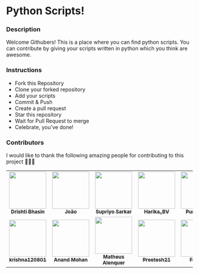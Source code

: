# Python Scripts!

### Description
Welcome Githubers! This is a place where you can find python scripts. You can contribute by giving your scripts written in python which you think are awesome.

### Instructions

- Fork this Repository
- Clone your forked repository
- Add your scripts
- Commit & Push
- Create a pull request
- Star this repository
- Wait for Pull Request to merge
- Celebrate, you've done!


### Contributors
I would like to thank the following amazing people for contributing to this project 🎉🎉🎉

<!-- ALL-CONTRIBUTORS-LIST:START - Do not remove or modify this section -->
<!-- prettier-ignore-start -->
<!-- markdownlint-disable -->
<table>
<tr>
<td align="center"><a href="https://github.com/Dbhasin1"><img src="https://avatars2.githubusercontent.com/u/56479884?s=400&u=175b6416de680dac7e678c9631bd5a4be27c13d0&v=4" width="100px;" alt=""/><br /><sub><b>Drishti Bhasin</b></sub></a><br /> </td>
<td align="center"><a href="https://github.com/saxocat"><img src="https://avatars3.githubusercontent.com/u/73019845?s=400&u=87886444f2b106f518ca811a18e6afca96715935&v=4" width="100px;" alt=""/><br /><sub><b>João</b></sub></a><br /></td>
<td align="center"><a href="https://github.com/spantheslayer"><img src="https://avatars1.githubusercontent.com/u/61844611?s=400&v=4" width="100px;" alt=""/><br /><sub><b>Supriyo Sarkar</b></sub></a><br /></td>
<td align="center"><a href="https://github.com/Harika-BV"><img src="https://avatars0.githubusercontent.com/u/34688053?s=400&u=04108111790bf3c5007c58b63a916626d50e0421&v=4" width="100px;" alt=""/><br /><sub><b>Harika_BV</b></sub></a><br /> </td>
<td align="center"><a href="https://github.com/punitsakre23"><img src="https://avatars0.githubusercontent.com/u/66567141?s=400&u=c9e3293cf858a8be77503cee8e8e08d3b01528e5&v=4" width="100px;" alt=""/><br /><sub><b>Punit Sakre</b></sub></a><br /></td>
<td align="center"><a href="https://github.com/nobalpha"><img src="https://avatars3.githubusercontent.com/u/47711025?s=400&u=2bd0f3901e1f7c7a871370138aaa7e6c643bf843&v=4" width="100px;" alt=""/><br /><sub><b>Roni</b></sub></a><br /></td>
<td align="center"><a href="https://github.com/mohinesh9999"><img src="https://avatars1.githubusercontent.com/u/42772418?s=400&u=fa33d9dadda42dc393a262b5c55bc4bc7e8a34d2&v=4" width="100px;" alt=""/><br /><sub><b>mohinesh9999</b></sub></a><br /> </td>
<td align="center"><a href="https://github.com/larymak"><img src="https://avatars0.githubusercontent.com/u/63947040?s=400&u=59e32242065a470247e4cdbb174baa1e86dffac0&v=4" width="100px;" alt=""/><br /><sub><b>Lary mak</b></sub></a><br /></td>
</tr>
<tr>
<td align="center"><a href="https://github.com/krishna120801"><img src="https://avatars0.githubusercontent.com/u/57492276?s=400&v=4" width="100px;" alt=""/><br /><sub><b>krishna120801</b></sub></a><br /></td>
<td align="center"><a href="https://github.com/anandmohan23"><img src="https://avatars1.githubusercontent.com/u/51752139?s=400&u=c98cf7d4b84d88fdb3f10e517841ee9968e0f884&v=4" width="100px;" alt=""/><br /><sub><b>Anand Mohan</b></sub></a><br /> </td>
<td align="center"><a href="https://github.com/alenquer"><img src="https://avatars3.githubusercontent.com/u/41526192?s=400&u=c4bde67437e17b8abc48fb7d1ddf25a91a8000c9&v=4" width="100px;" alt=""/><br /><sub><b>Matheus Alenquer</b></sub></a><br /></td>
<td align="center"><a href="https://github.com/Preetesh21"><img src="https://avatars1.githubusercontent.com/u/50336851?s=400&v=4" width="100px;" alt=""/><br /><sub><b>Preetesh21</b></sub></a><br /></td>
<td align="center"><a href="https://github.com/Fonta22"><img src="https://avatars2.githubusercontent.com/u/61181201?s=400&u=c34d0f10408f6ee5a97e9e1165495ce6ef0980e0&v=4" width="100px;" alt=""/><br /><sub><b>Fonta22</b></sub></a><br /> </td>
<td align="center"><a href="https://github.com/AhmadHerzallah"><img src="https://avatars3.githubusercontent.com/u/43403487?s=400&u=6a122f3085582afa0fae56156d0dc394eae48a90&v=4" width="100px;" alt=""/><br /><sub><b>Ahmad Herzallah</b></sub></a><br /></td>
<td align="center"><a href="https://github.com/Aaliya7516"><img src="https://avatars1.githubusercontent.com/u/53328555?s=400&u=f77e8e79495f6905433da72c140953f321cfdce1&v=4" width="100px;" alt=""/><br /><sub><b>Aaliya Haque</b></sub></a><br /></td>
<td align="center"><a href="https://github.com/Pandz18"><img src="https://avatars0.githubusercontent.com/u/58665834?s=400&u=eabe398d2e26def53a659354d2c27d222859babb&v=4" width="100px;" alt=""/><br /><sub><b>Pandz18</b></sub></a><br /></td>
</tr>
</table>

<!-- markdownlint-enable -->
<!-- prettier-ignore-end -->
<!-- ALL-CONTRIBUTORS-LIST:END -->
